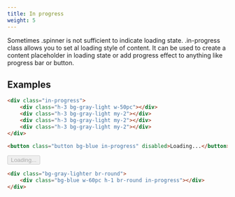 ```yaml
---
title: In progress
weight: 5
---
```


Sometimes <span class="hljs-keyword">.spinner</span> is not sufficient to indicate loading state. <span class="hljs-keyword">.in-progress</span> class allows you to set al loading style of content. It can be used to create a content placeholder in loading state or add progress effect to anything like progress bar or button.

## Examples

```html
<div class="in-progress">
    <div class="h-3 bg-gray-light w-50pc"></div>
    <div class="h-3 bg-gray-light my-2"></div>
    <div class="h-3 bg-gray-light my-2"></div>
    <div class="h-3 bg-gray-light my-2"></div>
</div>
```

<div class="in-progress">
    <div class="h-3 bg-gray-light w-50pc"></div>
    <div class="h-3 bg-gray-light my-2"></div>
    <div class="h-3 bg-gray-light my-2"></div>
    <div class="h-3 bg-gray-light my-2"></div>
</div>

```html
<button class="button bg-blue in-progress" disabled>Loading...</button>
```

<button class="button bg-blue in-progress" disabled>Loading...</button>

```html
<div class="bg-gray-lighter br-round">
    <div class="bg-blue w-60pc h-1 br-round in-progress"></div>
</div>
```

<div class="bg-gray-lighter br-round">
    <div class="bg-blue w-60pc h-1 br-round in-progress"></div>
</div>